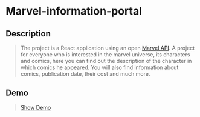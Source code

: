 # Marvel-information-portal
## Description
>The project is a React application using an open [Marvel API](https://developer.marvel.com/). A project for everyone who is interested in the marvel universe, its characters and comics, here you can find out the description of the character in which comics he appeared. You will also find information about comics, publication date, their cost and much more.
## Demo
>[Show Demo](https://magicpilya.github.io/MIP/)
